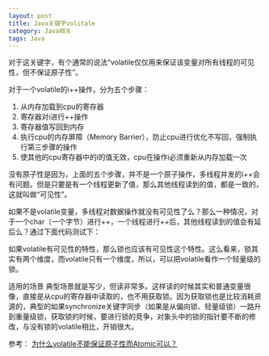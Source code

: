 ---layout: posttitle: Java关键字volitalecategory: Java相关tags: Java---对于这关键字，有个通常的说法“volatile仅仅用来保证该变量对所有线程的可见性，但不保证原子性”。对于一个volatile的i++操作，分为五个步骤：1. 从内存加载到cpu的寄存器2. 寄存器对i进行++操作3. 寄存器值写回到内存4. 执行cpu的内存屏障（Memory Barrier），防止cpu进行优化不写回，强制执行第三步骤的操作5. 使其他的cpu寄存器中的i的值无效，cpu在操作i必须重新从内存加载一次没有原子性是因为，上面的五个步骤，并不是一个原子操作，多线程并发的i++会有问题。但是只要是有一个线程更新了值，那么其他线程读到的值，都是一致的，这就叫做“可见性”。如果不是volatile变量，多线程对数据操作就没有可见性了么？那么一种情况，对于一个char（一个字节）进行++，一个线程进行++后，其他线程读到的值会有延后么？通过下面代码测试下：如果volatile有可见性的特性，那么锁也应该有可见性这个特性。这么看来，锁其实有两个维度，而volatile只有一个维度，所以，可以把volatile看作一个轻量级的锁。适用的场景典型场景就是写少，但读非常多。这样读的时候其实和普通变量很像，直接是从cpu的寄存器中读取的，也不用获取锁。因为获取锁也是比较消耗资源的，典型的如果synchronize关键字同步（如果是从偏向锁、轻量级锁）一路升到重量级锁，获取锁的时候，要进行锁的竞争，对象头中的锁的指针要不断的修改，与没有锁的volatile相比，开销很大。参考：[为什么volatile不能保证原子性而Atomic可以？](http://www.cnblogs.com/Mainz/p/3556430.html)